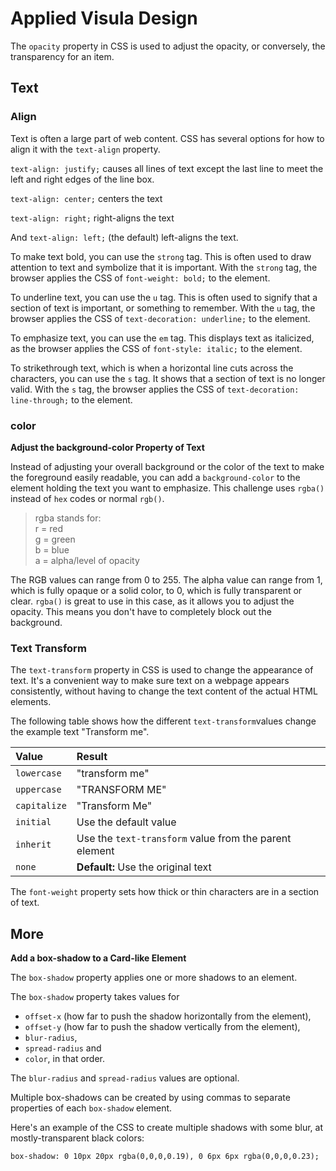 # Applied Visula Design

 The `opacity` property in CSS is used to adjust the opacity, or conversely, the transparency for an item.

## Text

### Align

Text is often a large part of web content. CSS has several options for how to align it with the `text-align` property.

`text-align: justify;` causes all lines of text except the last line to meet the left and right edges of the line box.

`text-align: center;` centers the text

`text-align: right;` right-aligns the text

And `text-align: left;` \(the default\) left-aligns the text.



To make text bold, you can use the `strong` tag. This is often used to draw attention to text and symbolize that it is important. With the `strong` tag, the browser applies the CSS of `font-weight: bold;` to the element.



To underline text, you can use the `u` tag. This is often used to signify that a section of text is important, or something to remember. With the `u` tag, the browser applies the CSS of `text-decoration: underline;` to the element.

  
 To emphasize text, you can use the `em` tag. This displays text as italicized, as the browser applies the CSS of `font-style: italic;` to the element.



 To strikethrough text, which is when a horizontal line cuts across the characters, you can use the `s` tag. It shows that a section of text is no longer valid. With the `s` tag, the browser applies the CSS of `text-decoration: line-through;` to the element.

### color

**Adjust the background-color Property of Text**

Instead of adjusting your overall background or the color of the text to make the foreground easily readable, you can add a `background-color` to the element holding the text you want to emphasize. This challenge uses `rgba()` instead of `hex` codes or normal `rgb()`.

> rgba stands for:  
>   r = red  
>   g = green  
>   b = blue  
>   a = alpha/level of opacity

The RGB values can range from 0 to 255. The alpha value can range from 1, which is fully opaque or a solid color, to 0, which is fully transparent or clear. `rgba()` is great to use in this case, as it allows you to adjust the opacity. This means you don't have to completely block out the background.

### Text Transform

The `text-transform` property in CSS is used to change the appearance of text. It's a convenient way to make sure text on a webpage appears consistently, without having to change the text content of the actual HTML elements.

The following table shows how the different `text-transform`values change the example text "Transform me".

| Value | Result |
| :--- | :--- |
| `lowercase` | "transform me" |
| `uppercase` | "TRANSFORM ME" |
| `capitalize` | "Transform Me" |
| `initial` | Use the default value |
| `inherit` | Use the `text-transform` value from the parent element |
| `none` | **Default:** Use the original text |



 The `font-weight` property sets how thick or thin characters are in a section of text.

## More

 **Add a box-shadow to a Card-like Element**

The `box-shadow` property applies one or more shadows to an element.

The `box-shadow` property takes values for

* `offset-x` \(how far to push the shadow horizontally from the element\),
* `offset-y` \(how far to push the shadow vertically from the element\),
* `blur-radius`,
* `spread-radius` and
* `color`, in that order.

The `blur-radius` and `spread-radius` values are optional.

Multiple box-shadows can be created by using commas to separate properties of each `box-shadow` element.

Here's an example of the CSS to create multiple shadows with some blur, at mostly-transparent black colors:

```text
box-shadow: 0 10px 20px rgba(0,0,0,0.19), 0 6px 6px rgba(0,0,0,0.23);
```



